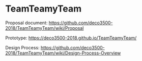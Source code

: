 # TeamTeamyTeam
Proposal document: https://github.com/deco3500-2018/TeamTeamyTeam/wiki/Proposal

Prototype: https://deco3500-2018.github.io/TeamTeamyTeam/

Design Process: https://github.com/deco3500-2018/TeamTeamyTeam/wiki/Design-Process-Overview